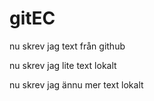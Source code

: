 # gitEC

nu skrev jag text från github

nu skrev jag lite text lokalt

nu skrev jag ännu mer text lokalt